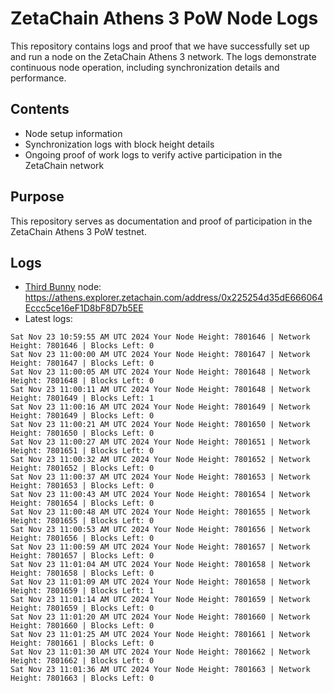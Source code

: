 # ZetaChain Athens 3 PoW Node Logs
This repository contains logs and proof that we have successfully set up and run a node on the ZetaChain Athens 3 network. The logs demonstrate continuous node operation, including synchronization details and performance.

## Contents
- Node setup information
- Synchronization logs with block height details
- Ongoing proof of work logs to verify active participation in the ZetaChain network

## Purpose
This repository serves as documentation and proof of participation in the ZetaChain Athens 3 PoW testnet.

## Logs

- [Third Bunny](https://thirdbunny.xyz/) node: https://athens.explorer.zetachain.com/address/0x225254d35dE666064Eccc5ce16eF1D8bF8D7b5EE
- Latest logs:
```
Sat Nov 23 10:59:55 AM UTC 2024 Your Node Height: 7801646 | Network Height: 7801646 | Blocks Left: 0
Sat Nov 23 11:00:00 AM UTC 2024 Your Node Height: 7801647 | Network Height: 7801647 | Blocks Left: 0
Sat Nov 23 11:00:05 AM UTC 2024 Your Node Height: 7801648 | Network Height: 7801648 | Blocks Left: 0
Sat Nov 23 11:00:11 AM UTC 2024 Your Node Height: 7801648 | Network Height: 7801649 | Blocks Left: 1
Sat Nov 23 11:00:16 AM UTC 2024 Your Node Height: 7801649 | Network Height: 7801649 | Blocks Left: 0
Sat Nov 23 11:00:21 AM UTC 2024 Your Node Height: 7801650 | Network Height: 7801650 | Blocks Left: 0
Sat Nov 23 11:00:27 AM UTC 2024 Your Node Height: 7801651 | Network Height: 7801651 | Blocks Left: 0
Sat Nov 23 11:00:32 AM UTC 2024 Your Node Height: 7801652 | Network Height: 7801652 | Blocks Left: 0
Sat Nov 23 11:00:37 AM UTC 2024 Your Node Height: 7801653 | Network Height: 7801653 | Blocks Left: 0
Sat Nov 23 11:00:43 AM UTC 2024 Your Node Height: 7801654 | Network Height: 7801654 | Blocks Left: 0
Sat Nov 23 11:00:48 AM UTC 2024 Your Node Height: 7801655 | Network Height: 7801655 | Blocks Left: 0
Sat Nov 23 11:00:53 AM UTC 2024 Your Node Height: 7801656 | Network Height: 7801656 | Blocks Left: 0
Sat Nov 23 11:00:59 AM UTC 2024 Your Node Height: 7801657 | Network Height: 7801657 | Blocks Left: 0
Sat Nov 23 11:01:04 AM UTC 2024 Your Node Height: 7801658 | Network Height: 7801658 | Blocks Left: 0
Sat Nov 23 11:01:09 AM UTC 2024 Your Node Height: 7801658 | Network Height: 7801659 | Blocks Left: 1
Sat Nov 23 11:01:14 AM UTC 2024 Your Node Height: 7801659 | Network Height: 7801659 | Blocks Left: 0
Sat Nov 23 11:01:20 AM UTC 2024 Your Node Height: 7801660 | Network Height: 7801660 | Blocks Left: 0
Sat Nov 23 11:01:25 AM UTC 2024 Your Node Height: 7801661 | Network Height: 7801661 | Blocks Left: 0
Sat Nov 23 11:01:30 AM UTC 2024 Your Node Height: 7801662 | Network Height: 7801662 | Blocks Left: 0
Sat Nov 23 11:01:36 AM UTC 2024 Your Node Height: 7801663 | Network Height: 7801663 | Blocks Left: 0
```

